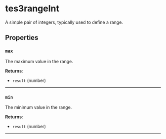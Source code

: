 <!---
	This file is autogenerated. Do not edit this file manually. Your changes will be ignored.
	More information: https://github.com/MWSE/MWSE/tree/master/docs
-->

# tes3rangeInt

A simple pair of integers, typically used to define a range.

## Properties

### `max`

The maximum value in the range.

**Returns**:

* `result` (number)

***

### `min`

The minimum value in the range.

**Returns**:

* `result` (number)

***

